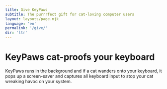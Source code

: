 ```yaml
---
title: Give KeyPaws
subtitle: The purrrfect gift for cat-loving computer users
layout: layouts/page.njk 
language: 'en'
permalink: '/give/'
dir: 'ltr'
---
```



# KeyPaws cat-proofs your keyboard

KeyPaws runs in the background and if a cat wanders onto your keyboard, it pops up a screen-saver and captures all keyboard input to stop your cat wreaking havoc on your system.